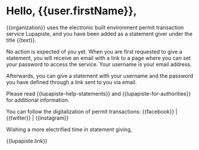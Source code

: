 # Hello, {{user.firstName}},

{{organization}} uses the electronic
built environment permit transaction service Lupapiste, and you have
been added as a statement giver under the title {{text}}.

No action is expected of you yet. When you are first requested to give
a statement, you will receive an email with a link to a page where you
can set your password to access the service. Your username is your
email address.

Afterwards, you can give a statement with your username and the password
you have defined through a link sent to you via email.

Please read {{lupapiste-help-statements}} and {{lupapiste-for-authorities}} for additional information.

You can follow the digitalization of permit transactions: {{facebook}}
| {{twitter}} | {{instagram}}

Wishing a more electrified time in statement giving,

{{lupapiste.link}}

